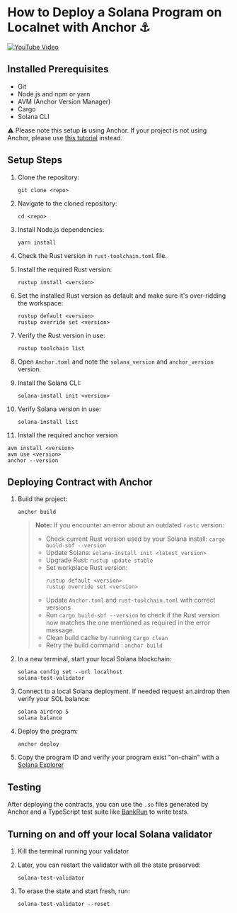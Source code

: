# How to Deploy a Solana Program on Localnet with Anchor ⚓    

[![YouTube Video](https://img.youtube.com/vi/J6oSNwncw8o/0.jpg)](https://www.youtube.com/watch?v=J6oSNwncw8o)


## Installed Prerequisites

- Git 
- Node.js and npm or yarn
- AVM (Anchor Version Manager)
- Cargo
- Solana CLI

⚠️ Please note this setup **is** using Anchor. If your project is not using Anchor, please use [this tutorial](https://github.com/hvbr1s/solana_tutorials/blob/main/DEPLOY_NO_ANCHOR.md) instead.

## Setup Steps

1. Clone the repository:
   ```
   git clone <repo>
   ```

2. Navigate to the cloned repository:
   ```
   cd <repo>
   ```
3. Install Node.js dependencies:
   ```
   yarn install
   ```

4. Check the Rust version in `rust-toolchain.toml` file.

5. Install the required Rust version:
   ```
   rustup install <version>
   ```

6. Set the installed Rust version as default and make sure it's over-ridding the workspace:
   ```
   rustup default <version>
   rustup override set <version>
   ```

7. Verify the Rust version in use:
   ```
   rustup toolchain list
   ```

8. Open `Anchor.toml` and note the `solana_version` and `anchor_version` version.

9. Install the Solana CLI:
    ```
    solana-install init <version>
    ```

10. Verify Solana version in use:
    ```
    solana-install list
    ```

11. Install the required anchor version

```
avm install <version>
avm use <version>
anchor --version
```

## Deploying Contract with Anchor

1. Build the project:
   ```
   anchor build
   ```

   > **Note:** If you encounter an error about an outdated `rustc` version:
   > - Check current Rust version used by your Solana install: `cargo build-sbf --version` 
   > - Update Solana: `solana-install init <latest_version>`
   > - Upgrade Rust: `rustup update stable`
   > - Set workplace Rust version: 
   >   ```
   >   rustup default <version>
   >   rustup override set <version>
   >   ```
   > - Update `Anchor.toml` and `rust-toolchain.toml` with correct versions
   > - Run `cargo build-sbf --version` to check if the Rust version now matches the one mentioned as required in the error message.
   > - Clean build cache by running `Cargo clean`
   > - Retry the build command : `anchor build`

2. In a new terminal, start your local Solana blockchain:

   ```
   solana config set --url localhost
   solana-test-validator
   ```
   
3. Connect to a local Solana deployment. If needed request an airdrop then verify your SOL balance:
   ```
   solana airdrop 5
   solana balance
   ```

4. Deploy the program:
   ```
   anchor deploy
   ```
5. Copy the program ID and verify your program exist "on-chain" with a [Solana Explorer](https://explorer.solana.com/?cluster=custom&customUrl=http%3A%2F%2Flocalhost%3A8899)


## Testing

After deploying the contracts, you can use the `.so` files generated by Anchor and a TypeScript test suite like [BankRun](https://www.youtube.com/watch?v=2DVudyfP5bQ) to write tests.

## Turning on and off your local Solana validator

1. Kill the terminal running your validator
2. Later, you can restart the validator with all the state preserved:

   ```
   solana-test-validator
   ```

3. To erase the state and start fresh, run:

   ```
   solana-test-validator --reset
   ```
